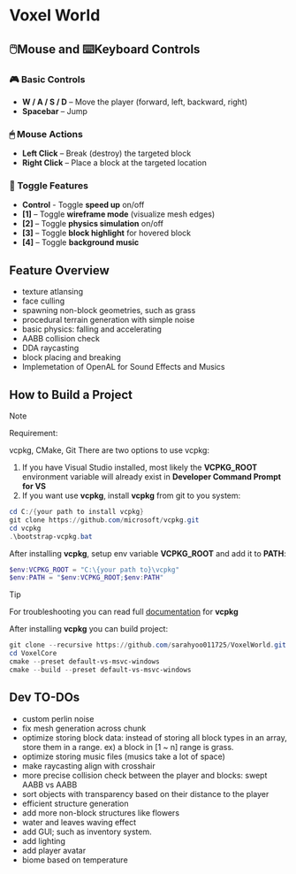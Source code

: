 # Voxel World

## 🖱️Mouse and ⌨️Keyboard Controls
### 🎮 Basic Controls
- **W / A / S / D** – Move the player (forward, left, backward, right)
- **Spacebar** – Jump

### 🖱 Mouse Actions
- **Left Click** – Break (destroy) the targeted block
- **Right Click** – Place a block at the targeted location

### 🔧 Toggle Features
- **Control** - Toggle **speed up** on/off
- **[1]** – Toggle **wireframe mode** (visualize mesh edges)
- **[2]** – Toggle **physics simulation** on/off
- **[3]** – Toggle **block highlight** for hovered block
- **[4]** – Toggle **background music**

## Feature Overview
- texture atlansing
- face culling
- spawning non-block geometries, such as grass
- procedural terrain generation with simple noise
- basic physics: falling and accelerating
- AABB collision check
- DDA raycasting
- block placing and breaking
- Implemetation of OpenAL for Sound Effects and Musics

## How to Build a Project
>[!NOTE]
> Requirement:
>
> vcpkg, CMake, Git
There are two options to use vcpkg:
1. If you have Visual Studio installed, most likely the **VCPKG_ROOT** environment variable will already exist in **Developer Command Prompt for VS**
2. If you want use **vcpkg**, install **vcpkg** from git to you system:
```PowerShell
cd C:/{your path to install vcpkg}
git clone https://github.com/microsoft/vcpkg.git
cd vcpkg
.\bootstrap-vcpkg.bat
```

After installing **vcpkg**, setup env variable **VCPKG_ROOT** and add it to **PATH**:
```PowerShell
$env:VCPKG_ROOT = "C:\{your path to}\vcpkg"
$env:PATH = "$env:VCPKG_ROOT;$env:PATH"
```
>[!TIP]
>For troubleshooting you can read full [documentation](https://learn.microsoft.com/ru-ru/vcpkg/get_started/get-started?pivots=shell-powershell) for **vcpkg**

After installing **vcpkg** you can build project:
```PowerShell
git clone --recursive https://github.com/sarahyoo011725/VoxelWorld.git
cd VoxelCore
cmake --preset default-vs-msvc-windows
cmake --build --preset default-vs-msvc-windows
```

## Dev TO-DOs
- custom perlin noise
- fix mesh generation across chunk
- optimize storing block data: instead of storing all block types in an array, store them in a range. ex) a block in [1 ~ n] range is grass.
- optimize storing music files (musics take a lot of space)
- make raycasting align with crosshair
- more precise collision check between the player and blocks: swept AABB vs AABB
- sort objects with transparency based on their distance to the player
- efficient structure generation
- add more non-block structures like flowers
- water and leaves waving effect
- add GUI; such as inventory system.
- add lighting
- add player avatar
- biome based on temperature
